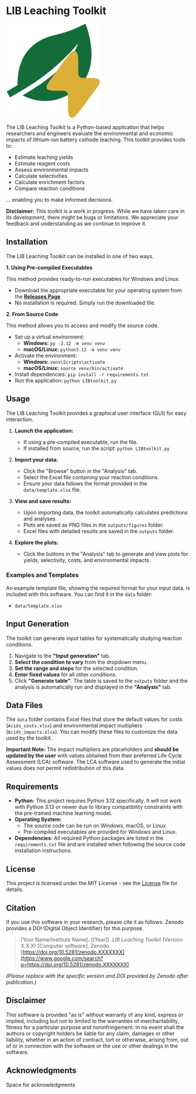 # LIB Leaching Toolkit

![LIB Leaching Toolkit Logo](data/icon.png)

The LIB Leaching Toolkit is a Python-based application that helps researchers and engineers evaluate the environmental and economic impacts of lithium-ion battery cathode leaching. This toolkit provides tools to:

* Estimate leaching yields
* Estimate reagent costs
* Assess environmental impacts
* Calculate selectivities
* Calculate enrichment factors
* Compare reaction conditions

... enabling you to make informed decisions.

**Disclaimer:** This toolkit is a work in progress. While we have taken care in its development, there might be bugs or limitations. We appreciate your feedback and understanding as we continue to improve it.

## Installation

The LIB Leaching Toolkit can be installed in one of two ways.

**1. Using Pre-compiled Executables**

This method provides ready-to-run executables for Windows and Linux.

  * Download the appropriate executable for your operating system from the [**Releases Page**](https://www.google.com/search?q=%5Blink-to-your-github-or-zenodo-releases-page%5D).
  * No installation is required. Simply run the downloaded file.

**2. From Source Code**

This method allows you to access and modify the source code.

  * Set up a virtual environment:
      * **Windows:** `py -3.12 -m venv venv`
      * **macOS/Linux:** `python3.12 -m venv venv`
  * Activate the environment:
      * **Windows:** `venv\Scripts\activate`
      * **macOS/Linux:** `source venv/bin/activate`
  * Install dependencies: `pip install -r requirements.txt`
  * Run the application: `python LIBtoolkit.py`

## Usage

The LIB Leaching Toolkit provides a graphical user interface (GUI) for easy interaction.

1.  **Launch the application:**

      * If using a pre-compiled executable, run the file.
      * If installed from source, run the script: `python LIBtoolkit.py`

2.  **Import your data:**

      * Click the "Browse" button in the "Analysis" tab.
      * Select the Excel file containing your reaction conditions.
      * Ensure your data follows the format provided in the `data/template.xlsx` file.

3.  **View and save results:**

      * Upon importing data, the toolkit automatically calculates predictions and analyses.
      * Plots are saved as PNG files in the `outputs/figures` folder.
      * Excel files with detailed results are saved in the `outputs` folder.

4.  **Explore the plots:**

      * Click the buttons in the "Analysis" tab to generate and view plots for yields, selectivity, costs, and environmental impacts.

### Examples and Templates

An example template file, showing the required format for your input data, is included with this software. You can find it in the `data` folder:

* `data/template.xlsx`

## Input Generation

The toolkit can generate input tables for systematically studying reaction conditions.

1.  Navigate to the **"Input generation"** tab.
2.  **Select the condition to vary** from the dropdown menu.
3.  **Set the range and steps** for the selected condition.
4.  **Enter fixed values** for all other conditions.
5.  Click **"Generate table"**. The table is saved to the `outputs` folder and the analysis is automatically run and displayed in the **"Analysis"** tab.

## Data Files

The `data` folder contains Excel files that store the default values for costs (`Acids_costs.xlsx`) and environmental impact multipliers (`Acids_impacts.xlsx`). You can modify these files to customize the data used by the toolkit.

**Important Note:** The impact multipliers are placeholders and **should be updated by the user** with values obtained from their preferred Life Cycle Assessment (LCA) software. The LCA software used to generate the initial values does not permit redistribution of this data.

## Requirements

  * **Python:** This project requires Python 3.12 specifically. It will not work with Python 3.13 or newer due to library compatibility constraints with the pre-trained machine learning model.
  * **Operating System:**
      * The source code can be run on Windows, macOS, or Linux.
      * Pre-compiled executables are provided for Windows and Linux.
  * **Dependencies:** All required Python packages are listed in the `requirements.txt` file and are installed when following the source code installation instructions.

## License

This project is licensed under the MIT License - see the [License](LICENSE) file for details.

## Citation

If you use this software in your research, please cite it as follows. Zenodo provides a DOI (Digital Object Identifier) for this purpose.

> [Your Name/Institute Name]. ([Year]). *LIB Leaching Toolkit* (Version X.X.X) [Computer software]. Zenodo. [https://doi.org/10.5281/zenodo.XXXXXXX](https://www.google.com/search?q=https://doi.org/10.5281/zenodo.XXXXXXX)

*(Please replace with the specific version and DOI provided by Zenodo after publication.)*

## Disclaimer

This software is provided "as is" without warranty of any kind, express or implied, including but not to limited to the warranties of merchantability, fitness for a particular purpose and noninfringement. In no event shall the authors or copyright holders be liable for any claim, damages or other liability, whether in an action of contract, tort or otherwise, arising from, out of or in connection with the software or the use or other dealings in the software.

## Acknowledgments

Space for acknowledgments